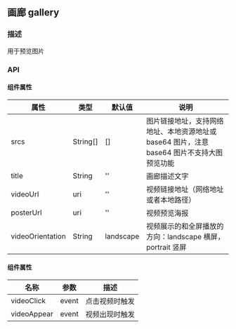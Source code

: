 ## 画廊 gallery

### 描述

用于预览图片

### API

#### 组件属性

| 属性             | 类型     | 默认值    | 说明                                                                                       |
| ---------------- | -------- | --------- | ------------------------------------------------------------------------------------------ |
| srcs             | String[] | []        | 图片链接地址，支持网络地址、本地资源地址或 base64 图片，注意 base64 图片不支持大图预览功能 |
| title            | String   | ''        | 画廊描述文字                                                                               |
| videoUrl         | uri      | ''        | 视频链接地址（网络地址或者本地路径）                                                       |
| posterUrl        | uri      | ''        | 视频预览海报                                                                               |
| videoOrientation | String   | landscape | 视频展示的和全屏播放的方向：landscape 横屏，portrait 竖屏                                  |

#### 组件属性

| 名称        | 参数  | 描述           |
| ----------- | ----- | -------------- |
| videoClick  | event | 点击视频时触发 |
| videoAppear | event | 视频出现时触发 |
